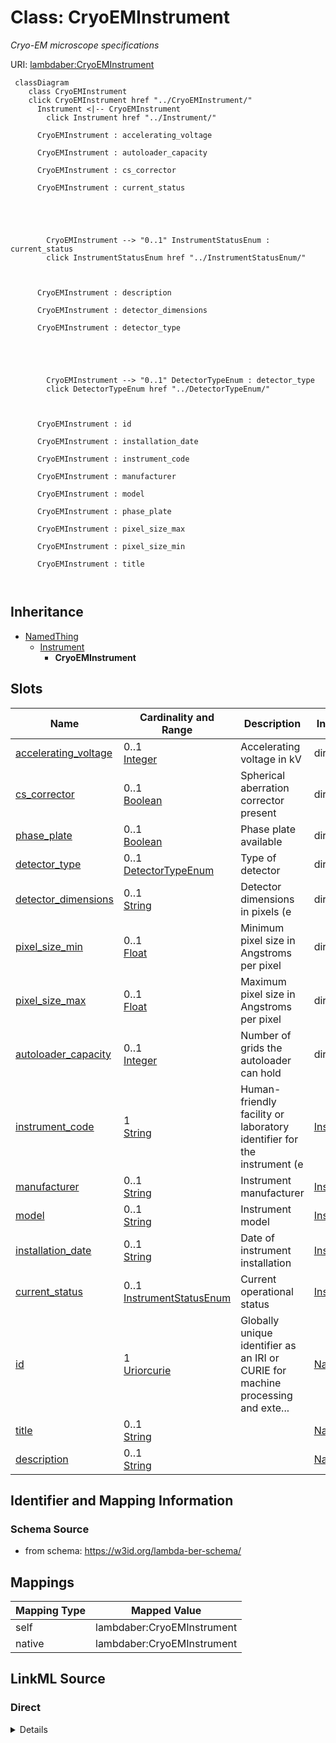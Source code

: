 

# Class: CryoEMInstrument 


_Cryo-EM microscope specifications_





URI: [lambdaber:CryoEMInstrument](https://w3id.org/lambda-ber-schema/CryoEMInstrument)





```mermaid
 classDiagram
    class CryoEMInstrument
    click CryoEMInstrument href "../CryoEMInstrument/"
      Instrument <|-- CryoEMInstrument
        click Instrument href "../Instrument/"
      
      CryoEMInstrument : accelerating_voltage
        
      CryoEMInstrument : autoloader_capacity
        
      CryoEMInstrument : cs_corrector
        
      CryoEMInstrument : current_status
        
          
    
        
        
        CryoEMInstrument --> "0..1" InstrumentStatusEnum : current_status
        click InstrumentStatusEnum href "../InstrumentStatusEnum/"
    

        
      CryoEMInstrument : description
        
      CryoEMInstrument : detector_dimensions
        
      CryoEMInstrument : detector_type
        
          
    
        
        
        CryoEMInstrument --> "0..1" DetectorTypeEnum : detector_type
        click DetectorTypeEnum href "../DetectorTypeEnum/"
    

        
      CryoEMInstrument : id
        
      CryoEMInstrument : installation_date
        
      CryoEMInstrument : instrument_code
        
      CryoEMInstrument : manufacturer
        
      CryoEMInstrument : model
        
      CryoEMInstrument : phase_plate
        
      CryoEMInstrument : pixel_size_max
        
      CryoEMInstrument : pixel_size_min
        
      CryoEMInstrument : title
        
      
```





## Inheritance
* [NamedThing](NamedThing.md)
    * [Instrument](Instrument.md)
        * **CryoEMInstrument**



## Slots

| Name | Cardinality and Range | Description | Inheritance |
| ---  | --- | --- | --- |
| [accelerating_voltage](accelerating_voltage.md) | 0..1 <br/> [Integer](Integer.md) | Accelerating voltage in kV | direct |
| [cs_corrector](cs_corrector.md) | 0..1 <br/> [Boolean](Boolean.md) | Spherical aberration corrector present | direct |
| [phase_plate](phase_plate.md) | 0..1 <br/> [Boolean](Boolean.md) | Phase plate available | direct |
| [detector_type](detector_type.md) | 0..1 <br/> [DetectorTypeEnum](DetectorTypeEnum.md) | Type of detector | direct |
| [detector_dimensions](detector_dimensions.md) | 0..1 <br/> [String](String.md) | Detector dimensions in pixels (e | direct |
| [pixel_size_min](pixel_size_min.md) | 0..1 <br/> [Float](Float.md) | Minimum pixel size in Angstroms per pixel | direct |
| [pixel_size_max](pixel_size_max.md) | 0..1 <br/> [Float](Float.md) | Maximum pixel size in Angstroms per pixel | direct |
| [autoloader_capacity](autoloader_capacity.md) | 0..1 <br/> [Integer](Integer.md) | Number of grids the autoloader can hold | direct |
| [instrument_code](instrument_code.md) | 1 <br/> [String](String.md) | Human-friendly facility or laboratory identifier for the instrument (e | [Instrument](Instrument.md) |
| [manufacturer](manufacturer.md) | 0..1 <br/> [String](String.md) | Instrument manufacturer | [Instrument](Instrument.md) |
| [model](model.md) | 0..1 <br/> [String](String.md) | Instrument model | [Instrument](Instrument.md) |
| [installation_date](installation_date.md) | 0..1 <br/> [String](String.md) | Date of instrument installation | [Instrument](Instrument.md) |
| [current_status](current_status.md) | 0..1 <br/> [InstrumentStatusEnum](InstrumentStatusEnum.md) | Current operational status | [Instrument](Instrument.md) |
| [id](id.md) | 1 <br/> [Uriorcurie](Uriorcurie.md) | Globally unique identifier as an IRI or CURIE for machine processing and exte... | [NamedThing](NamedThing.md) |
| [title](title.md) | 0..1 <br/> [String](String.md) |  | [NamedThing](NamedThing.md) |
| [description](description.md) | 0..1 <br/> [String](String.md) |  | [NamedThing](NamedThing.md) |










## Identifier and Mapping Information






### Schema Source


* from schema: https://w3id.org/lambda-ber-schema/




## Mappings

| Mapping Type | Mapped Value |
| ---  | ---  |
| self | lambdaber:CryoEMInstrument |
| native | lambdaber:CryoEMInstrument |






## LinkML Source

<!-- TODO: investigate https://stackoverflow.com/questions/37606292/how-to-create-tabbed-code-blocks-in-mkdocs-or-sphinx -->

### Direct

<details>
```yaml
name: CryoEMInstrument
description: Cryo-EM microscope specifications
from_schema: https://w3id.org/lambda-ber-schema/
is_a: Instrument
attributes:
  accelerating_voltage:
    name: accelerating_voltage
    description: Accelerating voltage in kV
    from_schema: https://w3id.org/lambda-ber-schema/
    rank: 1000
    domain_of:
    - CryoEMInstrument
    range: integer
    any_of:
    - equals_number: 120
    - equals_number: 200
    - equals_number: 300
  cs_corrector:
    name: cs_corrector
    description: Spherical aberration corrector present
    from_schema: https://w3id.org/lambda-ber-schema/
    rank: 1000
    domain_of:
    - CryoEMInstrument
    range: boolean
  phase_plate:
    name: phase_plate
    description: Phase plate available
    from_schema: https://w3id.org/lambda-ber-schema/
    rank: 1000
    domain_of:
    - CryoEMInstrument
    range: boolean
  detector_type:
    name: detector_type
    description: Type of detector
    from_schema: https://w3id.org/lambda-ber-schema/
    rank: 1000
    domain_of:
    - CryoEMInstrument
    - XRFImage
    range: DetectorTypeEnum
  detector_dimensions:
    name: detector_dimensions
    description: Detector dimensions in pixels (e.g., 4096x4096)
    from_schema: https://w3id.org/lambda-ber-schema/
    rank: 1000
    domain_of:
    - CryoEMInstrument
  pixel_size_min:
    name: pixel_size_min
    description: Minimum pixel size in Angstroms per pixel
    from_schema: https://w3id.org/lambda-ber-schema/
    rank: 1000
    domain_of:
    - CryoEMInstrument
    range: float
  pixel_size_max:
    name: pixel_size_max
    description: Maximum pixel size in Angstroms per pixel
    from_schema: https://w3id.org/lambda-ber-schema/
    rank: 1000
    domain_of:
    - CryoEMInstrument
    range: float
  autoloader_capacity:
    name: autoloader_capacity
    description: Number of grids the autoloader can hold
    from_schema: https://w3id.org/lambda-ber-schema/
    rank: 1000
    domain_of:
    - CryoEMInstrument
    range: integer

```
</details>

### Induced

<details>
```yaml
name: CryoEMInstrument
description: Cryo-EM microscope specifications
from_schema: https://w3id.org/lambda-ber-schema/
is_a: Instrument
attributes:
  accelerating_voltage:
    name: accelerating_voltage
    description: Accelerating voltage in kV
    from_schema: https://w3id.org/lambda-ber-schema/
    rank: 1000
    alias: accelerating_voltage
    owner: CryoEMInstrument
    domain_of:
    - CryoEMInstrument
    range: integer
    any_of:
    - equals_number: 120
    - equals_number: 200
    - equals_number: 300
  cs_corrector:
    name: cs_corrector
    description: Spherical aberration corrector present
    from_schema: https://w3id.org/lambda-ber-schema/
    rank: 1000
    alias: cs_corrector
    owner: CryoEMInstrument
    domain_of:
    - CryoEMInstrument
    range: boolean
  phase_plate:
    name: phase_plate
    description: Phase plate available
    from_schema: https://w3id.org/lambda-ber-schema/
    rank: 1000
    alias: phase_plate
    owner: CryoEMInstrument
    domain_of:
    - CryoEMInstrument
    range: boolean
  detector_type:
    name: detector_type
    description: Type of detector
    from_schema: https://w3id.org/lambda-ber-schema/
    rank: 1000
    alias: detector_type
    owner: CryoEMInstrument
    domain_of:
    - CryoEMInstrument
    - XRFImage
    range: DetectorTypeEnum
  detector_dimensions:
    name: detector_dimensions
    description: Detector dimensions in pixels (e.g., 4096x4096)
    from_schema: https://w3id.org/lambda-ber-schema/
    rank: 1000
    alias: detector_dimensions
    owner: CryoEMInstrument
    domain_of:
    - CryoEMInstrument
    range: string
  pixel_size_min:
    name: pixel_size_min
    description: Minimum pixel size in Angstroms per pixel
    from_schema: https://w3id.org/lambda-ber-schema/
    rank: 1000
    alias: pixel_size_min
    owner: CryoEMInstrument
    domain_of:
    - CryoEMInstrument
    range: float
  pixel_size_max:
    name: pixel_size_max
    description: Maximum pixel size in Angstroms per pixel
    from_schema: https://w3id.org/lambda-ber-schema/
    rank: 1000
    alias: pixel_size_max
    owner: CryoEMInstrument
    domain_of:
    - CryoEMInstrument
    range: float
  autoloader_capacity:
    name: autoloader_capacity
    description: Number of grids the autoloader can hold
    from_schema: https://w3id.org/lambda-ber-schema/
    rank: 1000
    alias: autoloader_capacity
    owner: CryoEMInstrument
    domain_of:
    - CryoEMInstrument
    range: integer
  instrument_code:
    name: instrument_code
    description: Human-friendly facility or laboratory identifier for the instrument
      (e.g., 'TITAN-KRIOS-1', 'ALS-12.3.1-SIBYLS', 'RIGAKU-FR-E'). Used for local
      reference and equipment tracking.
    from_schema: https://w3id.org/lambda-ber-schema/
    rank: 1000
    alias: instrument_code
    owner: CryoEMInstrument
    domain_of:
    - Instrument
    range: string
    required: true
  manufacturer:
    name: manufacturer
    description: Instrument manufacturer
    from_schema: https://w3id.org/lambda-ber-schema/
    rank: 1000
    alias: manufacturer
    owner: CryoEMInstrument
    domain_of:
    - Instrument
    range: string
  model:
    name: model
    description: Instrument model
    from_schema: https://w3id.org/lambda-ber-schema/
    rank: 1000
    alias: model
    owner: CryoEMInstrument
    domain_of:
    - Instrument
    range: string
  installation_date:
    name: installation_date
    description: Date of instrument installation
    from_schema: https://w3id.org/lambda-ber-schema/
    rank: 1000
    alias: installation_date
    owner: CryoEMInstrument
    domain_of:
    - Instrument
    range: string
  current_status:
    name: current_status
    description: Current operational status
    from_schema: https://w3id.org/lambda-ber-schema/
    rank: 1000
    alias: current_status
    owner: CryoEMInstrument
    domain_of:
    - Instrument
    range: InstrumentStatusEnum
  id:
    name: id
    description: Globally unique identifier as an IRI or CURIE for machine processing
      and external references. Used for linking data across systems and semantic web
      integration.
    from_schema: https://w3id.org/lambda-ber-schema/
    rank: 1000
    identifier: true
    alias: id
    owner: CryoEMInstrument
    domain_of:
    - NamedThing
    range: uriorcurie
    required: true
  title:
    name: title
    from_schema: https://w3id.org/lambda-ber-schema/
    rank: 1000
    slot_uri: dcterms:title
    alias: title
    owner: CryoEMInstrument
    domain_of:
    - NamedThing
    range: string
  description:
    name: description
    from_schema: https://w3id.org/lambda-ber-schema/
    rank: 1000
    alias: description
    owner: CryoEMInstrument
    domain_of:
    - NamedThing
    - AttributeGroup
    range: string

```
</details>